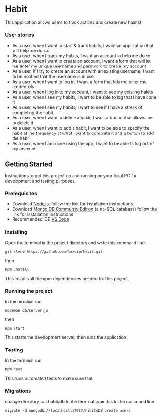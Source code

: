 # Habit 

This application allows users to track actions and create new habits!

### User stories

- As a user, when I want to start & track habits, I want an application that will help me do so.
- As a user, when I track my habits, I want an account to help me do so
- As a user, when I want to create an account, I want a form that will let me enter my unique username and password to create my account
- As a user, if I try to create an account with an existing username, I want to be notified that the username is in use
- As a user, when I want to log in, I want a form that lets me enter my credentials
- As a user, when I log in to my account, I want to see my existing habits
- As a user, when I see my habits, I want to be able to log that I have done it
- As a user, when I see my habits, I want to see if I have a streak of completing the habit
- As a user, when I want to delete a habit, I want a button that allows me to delete it
- As a user, when I want to add a habit, I want to be able to specify the habit at the frequency at what I want to complete it and a button to add the habit
- As a user, when I am done using the app, I want to be able to log out of my account

## Getting Started

Instructions to get this project up and running on your local PC for development and testing purposes. 

### Prerequisites
- Download [Node.js](https://nodejs.org/en/download/ "node"), follow the link for installation instructions
- Download [Mongo DB Community Edition](https://docs.mongodb.com/manual/installation/#mongodb-community-edition-installation-tutorials "mongo") (a no-SQL database) follow the link for installation instructions
- Recommended IDE [VS Code](https://code.visualstudio.com/ "VS Code")

### Installing
Open the terminal in the project directory and write this command line.
```
git clone https://github.com/lawcia/habit.git
```
then 
```
npm install
```
This installs all the npm dependencies needed for this project.

### Running the project
In the terminal run
```
nodemon db/server.js
```
then
```
npm start
```
This starts the development server, then runs the application. 

### Testing
In the terminal run
```
npm test
```
This runs automated tests to make sure that 


### Migrations

change directory to ~habit/db
in the terminal type this in the command line
```
migrate -d mongodb://localhost:27017/habitsDB create users 
```



